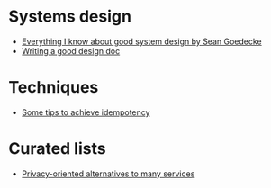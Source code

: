 # Systems design

- [Everything I know about good system design by Sean Goedecke](https://www.seangoedecke.com/good-system-design)
- [Writing a good design doc](https://grantslatton.com/how-to-design-document)

# Techniques

- [Some tips to achieve idempotency](https://lightfoot.dev/why-arent-you-idempotent)

# Curated lists

- [Privacy-oriented alternatives to many services](https://github.com/pluja/awesome-privacy?tab=readme-ov-file)
